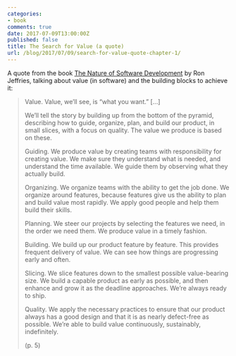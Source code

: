 ```yaml
---
categories:
- book
comments: true
date: 2017-07-09T13:00:00Z
published: false
title: The Search for Value (a quote)
url: /blog/2017/07/09/search-for-value-quote-chapter-1/ 
---
```


A quote from the book [The Nature of Software Development][nature-sw-dev] by Ron Jeffries, talking about value (in software) and the building blocks to achieve it:


> Value. Value, we’ll see, is “what you want.” [...]
>
> We’ll tell the story by building up from the bottom of the pyramid, describing how to guide, organize, plan, and build our product, in small slices, with a focus on quality. The value we produce is based on these.
>
> Guiding. We produce value by creating teams with responsibility for creating value. We make sure they understand what is needed, and understand the time available. We guide them by observing what they actually build.
>
> Organizing. We organize teams with the ability to get the job done. We organize around features, because features give us the ability to plan and build value most rapidly. We apply good people and help them build their skills.
>
> Planning. We steer our projects by selecting the features we need, in the order we need them. We produce value in a timely fashion.
>
> Building. We build up our product feature by feature. This provides frequent delivery of value. We can see how things are progressing early and often.
>
> Slicing. We slice features down to the smallest possible value-bearing size. We build a capable product as early as possible, and then enhance and grow it as the deadline approaches. We’re always ready to ship.
>
> Quality. We apply the necessary practices to ensure that our product always has a good design and that it is as nearly defect-free as possible. We’re able to build value continuously, sustainably, indefinitely.
>
>(p. 5)

[nature-sw-dev]: https://pragprog.com/book/rjnsd/the-nature-of-software-development

